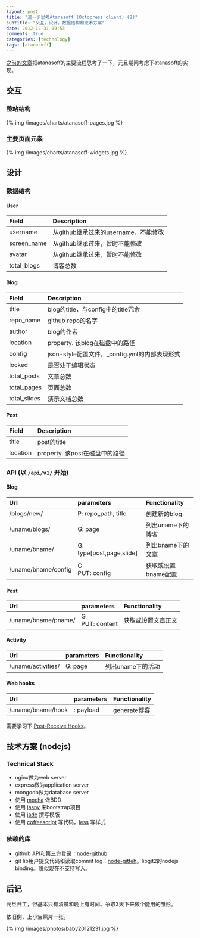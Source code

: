 ```yaml
---
layout: post
title: "进一步思考Atanasoff (Octopress client) (2)"
subtitle: "交互，设计，数据结构和技术方案"
date: 2012-12-31 09:53
comments: true
categories: [technology]
tags: [atanasoff]
---
```


[之前的文章](http://tchen.me/blog/2012/12/19/atanasoff-product-flow-chart/)把atanasoff的主要流程思考了一下，元旦期间考虑下atanasoff的实现。

## 交互

### 整站结构

{% img /images/charts/atanasoff-pages.jpg %}

### 主要页面元素

{% img /images/charts/atanasoff-widgets.jpg %}

## 设计

### 数据结构

#### User

Field       | Description
:-----------|:--------------------------------
username    | 从github继承过来的username，不能修改
screen_name | 从github继承过来，暂时不能修改
avatar      | 从github继承过来，暂时不能修改
total_blogs | 博客总数

#### Blog

Field         | Description
:-------------|:--------------------------------
title         | blog的title，与config中的title冗余
repo_name     | github repo的名字
author        | blog的作者
location      | property. 该blog在磁盘中的路径
config        | json-style配置文件，_config.yml的内部表现形式
locked        | 是否处于编辑状态
total_posts   | 文章总数
total_pages   | 页面总数
total_slides  | 演示文档总数

#### Post

Field       | Description
:-----------|:--------------------------------
title       | post的title
location    | property. 该post在磁盘中的路径


### API (以 ```/api/v1/``` 开始)

#### Blog

Url                 | parameters             | Functionality
:-------------------|:-----------------------|:----------------
/blogs/new/         | P: repo_path, title    | 创建新的blog
/uname/blogs/       | G: page                | 列出uname下的博客
/uname/bname/       | G: type[post,page,slide] | 列出bname下的文章
/uname/bname/config | G <br> PUT: config     | 获取或设置bname配置

#### Post

Url                 | parameters             | Functionality
:-------------------|:-----------------------|:----------------
/uname/bname/pname/ | G <br> PUT: content    | 获取或设置文章正文


#### Activity

Url                 | parameters             | Functionality
:-------------------|:-----------------------|:----------------
/uname/activities/  | G: page                | 列出uname下的活动

#### Web hooks

Url                 | parameters             | Functionality
:-------------------|:-----------------------|:----------------
/uname/bname/hook   | : payload              | generate博客

需要学习下 [Post-Receive Hooks](https://help.github.com/articles/post-receive-hooks)。

## 技术方案 (nodejs)

### Technical Stack

* nginx做为web server
* express做为application server
* mongodb做为database server
* 使用 [mocha](https://github.com/visionmedia/mocha) 做BDD
* 使用 [jasny](http://jasny.github.com/bootstrap/index.html) 来bootstrap项目
* 使用 [jade](http://jade-lang.com/) 撰写模版
* 使用 [coffeescript](http://coffeescript.org) 写代码，[less](http://lesscss.org) 写样式

### 依赖的库

* github API和第三方登录：[node-github](https://github.com/ajaxorg/node-github)
* git lib用户提交代码和读取commit log：[node-gitteh](https://github.com/libgit2/node-gitteh)。libgit2的nodejs binding。貌似现在不支持写入。

## 后记

元旦开工，但基本只有清晨和晚上有时间。争取3天下来做个能用的雏形。

依旧例，上小宝照片一张。

{% img /images/photos/baby20121231.jpg %}
